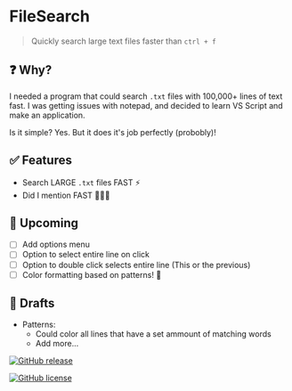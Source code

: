 # FileSearch

> Quickly search large text files faster than `ctrl + f`

## ❓ Why?

I needed a program that could search `.txt` files with 100,000+ lines of text fast. I was getting issues with notepad, and decided to learn VS Script and make an application.

Is it simple? Yes. But it does it's job perfectly (probobly)!

## ✅ Features

-   Search LARGE `.txt` files FAST ⚡
-   Did I mention FAST 🚀🚀🚀

## 📃 Upcoming

-   [ ] Add options menu
-   [ ] Option to select entire line on click
-   [ ] Option to double click selects entire line (This or the previous)
-   [ ] Color formatting based on patterns! 🎨

## 📙 Drafts

- Patterns:
  -   Could color all lines that have a set ammount of matching words
  -   Add more...

[![GitHub release](https://img.shields.io/github/v/release/YelloNolo/Text-File-Search)](https://github.com/YelloNolo/Text-File-Search/releases/)

[![GitHub license](https://img.shields.io/github/license/YelloNolo/Text-File-Search)](https://github.com/YelloNolo/Text-File-Search/blob/master/LICENSE.txt)
